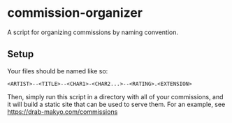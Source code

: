 # commission-organizer

A script for organizing commissions by naming convention.

## Setup

Your files should be named like so:

    <ARTIST>--<TITLE>--<CHAR1>-<CHAR2...>--<RATING>.<EXTENSION>

Then, simply run this script in a directory with all of your commissions, and it will build a static site that can be used to serve them. For an example, see https://drab-makyo.com/commissions
